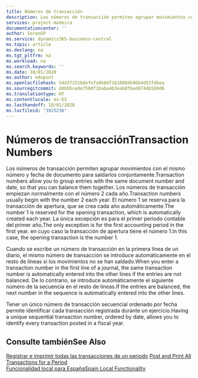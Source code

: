 ```yaml
---
title: Números de transacción
description: Los números de transacción permiten agrupar movimientos con el mismo número y fecha de documento para saldarlos conjuntamente.
services: project-madeira
documentationcenter: ''
author: SorenGP
ms.service: dynamics365-business-central
ms.topic: article
ms.devlang: na
ms.tgt_pltfrm: na
ms.workload: na
ms.search.keywords: ''
ms.date: 10/01/2020
ms.author: edupont
ms.openlocfilehash: 54d37251bdefefa9b8df1610884b96b4d53fdbea
ms.sourcegitcommit: ddbb5cede750df1baba4b3eab8fbed6744b5b9d6
ms.translationtype: HT
ms.contentlocale: es-ES
ms.lasthandoff: 10/01/2020
ms.locfileid: "3925236"
---
```

# <a name="transaction-numbers"></a><span data-ttu-id="9cfdc-103">Números de transacción</span><span class="sxs-lookup"><span data-stu-id="9cfdc-103">Transaction Numbers</span></span>
<span data-ttu-id="9cfdc-104">Los números de transacción permiten agrupar movimientos con el mismo número y fecha de documento para saldarlos conjuntamente.</span><span class="sxs-lookup"><span data-stu-id="9cfdc-104">Transaction numbers allow you to group entries with the same document number and date, so that you can balance them together.</span></span> <span data-ttu-id="9cfdc-105">Los números de transacción empiezan normalmente con el número 2 cada año.</span><span class="sxs-lookup"><span data-stu-id="9cfdc-105">Transaction numbers usually begin with the number 2 each year.</span></span> <span data-ttu-id="9cfdc-106">El número 1 se reserva para la transacción de apertura, que se crea cada año automáticamente.</span><span class="sxs-lookup"><span data-stu-id="9cfdc-106">The number 1 is reserved for the opening transaction, which is automatically created each year.</span></span> <span data-ttu-id="9cfdc-107">La única excepción es para el primer periodo contable del primer año,</span><span class="sxs-lookup"><span data-stu-id="9cfdc-107">The only exception is for the first accounting period in the first year.</span></span> <span data-ttu-id="9cfdc-108">en cuyo caso la transacción de apertura tiene el número 1.</span><span class="sxs-lookup"><span data-stu-id="9cfdc-108">In this case, the opening transaction is the number 1.</span></span>  

<span data-ttu-id="9cfdc-109">Cuando se escribe un número de transacción en la primera línea de un diario, el mismo número de transacción se introduce automáticamente en el resto de líneas si los movimientos no se han saldado.</span><span class="sxs-lookup"><span data-stu-id="9cfdc-109">When you enter a transaction number in the first line of a journal, the same transaction number is automatically entered into the other lines if the entries are not balanced.</span></span> <span data-ttu-id="9cfdc-110">De lo contrario, se introduce automáticamente el siguiente número de la secuencia en el resto de líneas.</span><span class="sxs-lookup"><span data-stu-id="9cfdc-110">If the entries are balanced, the next number in the sequence is automatically entered into the other lines.</span></span>  

<span data-ttu-id="9cfdc-111">Tener un único número de transacción secuencial ordenado por fecha permite identificar cada transacción registrada durante un ejercicio.</span><span class="sxs-lookup"><span data-stu-id="9cfdc-111">Having a unique sequential transaction number, ordered by date, allows you to identify every transaction posted in a fiscal year.</span></span>  

## <a name="see-also"></a><span data-ttu-id="9cfdc-112">Consulte también</span><span class="sxs-lookup"><span data-stu-id="9cfdc-112">See Also</span></span>  
 <span data-ttu-id="9cfdc-113">[Registrar e imprimir todas las transacciones de un periodo](how-to-post-and-print-all-transactions-for-a-period.md) </span><span class="sxs-lookup"><span data-stu-id="9cfdc-113">[Post and Print All Transactions for a Period](how-to-post-and-print-all-transactions-for-a-period.md) </span></span>  
 [<span data-ttu-id="9cfdc-114">Funcionalidad local para España</span><span class="sxs-lookup"><span data-stu-id="9cfdc-114">Spain Local Functionality</span></span>](spain-local-functionality.md)
